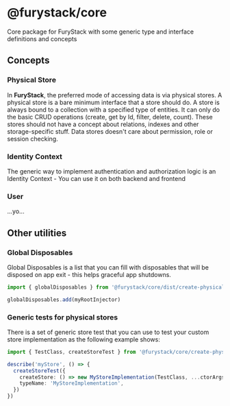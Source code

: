 # @furystack/core

Core package for FuryStack with some generic type and interface definitions and concepts

## Concepts

### Physical Store

In **FuryStack**, the preferred mode of accessing data is via physical stores. A physical store is a bare minimum interface that a store should do. A store is always bound to a collection with a specified type of entities. It can only do the basic CRUD operations (create, get by Id, filter, delete, count). These stores should not have a concept about relations, indexes and other storage-specific stuff. Data stores doesn't care about permission, role or session checking.

### Identity Context

The generic way to implement authentication and authorization logic is an Identity Context - You can use it on both backend and frontend

### User

...yo...

## Other utilities

### Global Disposables

Global Disposables is a list that you can fill with disposables that will be disposed on app exit - this helps graceful app shutdowns.

```ts
import { globalDisposables } from '@furystack/core/dist/create-physical-store-tests'

globalDisposables.add(myRootInjector)
```

### Generic tests for physical stores

There is a set of generic store test that you can use to test your custom store implementation as the following example shows:

```ts
import { TestClass, createStoreTest } from '@furystack/core/create-physical-store-tests'

describe('myStore', () => {
  createStoreTest({
    createStore: () => new MyStoreImplementation(TestClass, ...ctorArgs),
    typeName: 'MyStoreImplementation',
  })
})
```
